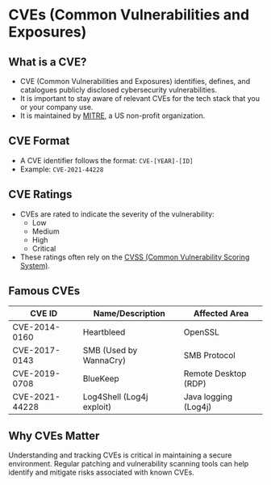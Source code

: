 # CVEs (Common Vulnerabilities and Exposures)

## What is a CVE?
- CVE (Common Vulnerabilities and Exposures) identifies, defines, and catalogues publicly disclosed cybersecurity vulnerabilities.
- It is important to stay aware of relevant CVEs for the tech stack that you or your company use.
- It is maintained by [MITRE](https://www.mitre.org/), a US non-profit organization.

## CVE Format
- A CVE identifier follows the format: `CVE-[YEAR]-[ID]`
- Example: `CVE-2021-44228`

## CVE Ratings
- CVEs are rated to indicate the severity of the vulnerability:
  - Low
  - Medium
  - High
  - Critical
- These ratings often rely on the [CVSS (Common Vulnerability Scoring System)](https://www.first.org/cvss/).

## Famous CVEs
| CVE ID          | Name/Description          | Affected Area       |
|-----------------|---------------------------|----------------------|
| CVE-2014-0160   | Heartbleed                | OpenSSL             |
| CVE-2017-0143   | SMB (Used by WannaCry)    | SMB Protocol        |
| CVE-2019-0708   | BlueKeep                  | Remote Desktop (RDP)|
| CVE-2021-44228  | Log4Shell (Log4j exploit) | Java logging (Log4j)|

## Why CVEs Matter
Understanding and tracking CVEs is critical in maintaining a secure environment. Regular patching and vulnerability scanning tools can help identify and mitigate risks associated with known CVEs.